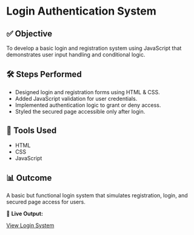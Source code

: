 # Login Authentication System

## ✅ Objective
To develop a basic login and registration system using JavaScript that demonstrates user input handling and conditional logic.

## 🛠️ Steps Performed
- Designed login and registration forms using HTML & CSS.
- Added JavaScript validation for user credentials.
- Implemented authentication logic to grant or deny access.
- Styled the secured page accessible only after login.

## 🧰 Tools Used
- HTML
- CSS
- JavaScript

## 📊 Outcome
A basic but functional login system that simulates registration, login, and secured page access for users.


🔗 **Live Output:** 

[View Login System](https://Mashuda-Shaikh.github.io/OIBSIP/task_four/)
